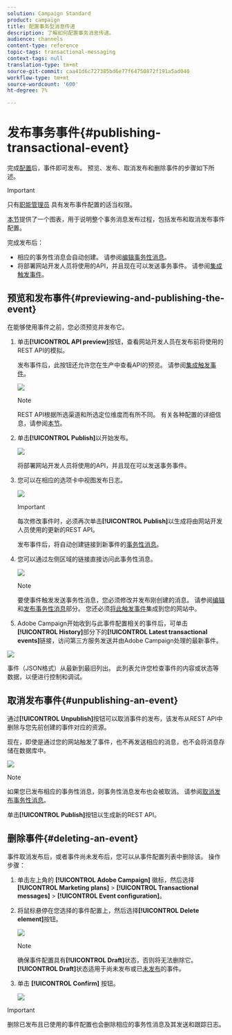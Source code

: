 ```yaml
---
solution: Campaign Standard
product: campaign
title: 配置事务型消息传递
description: 了解如何配置事务消息传递。
audience: channels
content-type: reference
topic-tags: transactional-messaging
context-tags: null
translation-type: tm+mt
source-git-commit: caa41d6c727385bd6e77f64750872f191a5ad040
workflow-type: tm+mt
source-wordcount: '600'
ht-degree: 7%

---
```



# 发布事务事件{#publishing-transactional-event}

完成[配置](../../channels/using/configuring-transactional-event.md)后，事件即可发布。 预览、发布、取消发布和删除事件的步骤如下所述。

>[!IMPORTANT]
>
>只有[职能管理员](../../administration/using/users-management.md#functional-administrators) <!--being part of the **[!UICONTROL All]** [organizational unit](../../administration/using/organizational-units.md) -->具有发布事件配置的适当权限。

[本节](../../channels/using/publishing-transactional-message.md)提供了一个图表，用于说明整个事务消息发布过程，包括发布和取消发布事件配置。

完成发布后：
* 相应的事务性消息会自动创建。 请参阅[编辑事务性消息](../../channels/using/editing-transactional-message.md)。
* 将部署网站开发人员将使用的API，并且现在可以发送事务事件。 请参阅[集成触发事件](../../channels/using/getting-started-with-transactional-msg.md#integrate-event-trigger)。

## 预览和发布事件{#previewing-and-publishing-the-event}

在能够使用事件之前，您必须预览并发布它。

1. 单击&#x200B;**[!UICONTROL API preview]**&#x200B;按钮，查看网站开发人员在发布前将使用的REST API的模拟。

   发布事件后，此按钮还允许您在生产中查看API的预览。 请参阅[集成触发事件](../../channels/using/getting-started-with-transactional-msg.md#integrate-event-trigger)。

   ![](assets/message-center_api_preview.png)

   >[!NOTE]
   >
   >REST API根据所选渠道和所选定位维度而有所不同。 有关各种配置的详细信息，请参阅[本节](../../channels/using/configuring-transactional-event.md#transactional-event-specific-configurations)。

1. 单击&#x200B;**[!UICONTROL Publish]**&#x200B;以开始发布。

   ![](assets/message-center_pub.png)

   将部署网站开发人员将使用的API，并且现在可以发送事务事件。

1. 您可以在相应的选项卡中视图发布日志。

   ![](assets/message-center_logs.png)

   >[!IMPORTANT]
   >
   >每次修改事件时，必须再次单击&#x200B;**[!UICONTROL Publish]**&#x200B;以生成将由网站开发人员使用的更新的REST API。

   发布事件后，将自动创建链接到新事件的[事务性消息](../../channels/using/editing-transactional-message.md)。

1. 您可以通过左侧区域的链接直接访问此事务性消息。

   ![](assets/message-center_messagegeneration.png)

   >[!NOTE]
   >
   >要使事件触发发送事务性消息，您必须修改并发布刚创建的消息。 请参阅[编辑](../../channels/using/editing-transactional-message.md)和[发布事务性消息](../../channels/using/publishing-transactional-message.md)部分。 您还必须[将此触发事件](../../channels/using/getting-started-with-transactional-msg.md#integrate-event-trigger)集成到您的网站中。

1. Adobe Campaign开始收到与此事件配置相关的事件后，可单击&#x200B;**[!UICONTROL History]**&#x200B;部分下的&#x200B;**[!UICONTROL Latest transactional events]**&#x200B;链接，访问第三方服务发送并由Adobe Campaign处理的最新事件。

![](assets/message-center_latest-events.png)

事件（JSON格式）从最新到最旧列出。 此列表允许您检查事件的内容或状态等数据，以便进行控制和调试。

## 取消发布事件{#unpublishing-an-event}

通过&#x200B;**[!UICONTROL Unpublish]**&#x200B;按钮可以取消事件的发布，该发布从REST API中删除与您先前创建的事件对应的资源。

现在，即使是通过您的网站触发了事件，也不再发送相应的消息，也不会将消息存储在数据库中。

![](assets/message-center_unpublish.png)

>[!NOTE]
>
>如果您已发布相应的事务性消息，则事务性消息发布也会被取消。 请参阅[取消发布事务性消息](../../channels/using/publishing-transactional-message.md#unpublishing-a-transactional-message)。

单击&#x200B;**[!UICONTROL Publish]**&#x200B;按钮以生成新的REST API。

<!--## Transactional messaging publication process {#transactional-messaging-pub-process}

The chart below illustrates the transactional messaging publication process.

![](assets/message-center_pub-process.png)

For more on publishing, pausing and unpublishing a transactional message, see [this section](../../channels/using/publishing-transactional-message.md).-->

## 删除事件{#deleting-an-event}

事件取消发布后，或者事件尚未发布后，您可以从事件配置列表中删除该。 操作步骤：

1. 单击左上角的 **[!UICONTROL Adobe Campaign]** 徽标，然后选择 **[!UICONTROL Marketing plans]** > **[!UICONTROL Transactional messages]** > **[!UICONTROL Event configuration]**。
1. 将鼠标悬停在您选择的事件配置上，然后选择&#x200B;**[!UICONTROL Delete element]**&#x200B;按钮。

   ![](assets/message-center_delete-button.png)

   >[!NOTE]
   >
   >确保事件配置具有&#x200B;**[!UICONTROL Draft]**&#x200B;状态，否则将无法删除它。 **[!UICONTROL Draft]**&#x200B;状态适用于尚未发布或已[未发布](#unpublishing-an-event)的事件。

1. 单击 **[!UICONTROL Confirm]** 按钮。

   ![](assets/message-center_delete-confirm.png)

>[!IMPORTANT]
>
>删除已发布且已使用的事件配置也会删除相应的事务性消息及其发送和跟踪日志。
